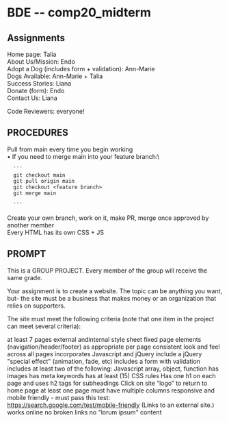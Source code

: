 # BDE -- comp20_midterm

Assignments
-----------
Home page: Talia\
About Us/Mission: Endo\
Adopt a Dog (includes form + validation): Ann-Marie\
Dogs Available: Ann-Marie + Talia\
Success Stories: Liana\
Donate (form): Endo\
Contact Us: Liana
  
Code Reviewers: everyone!
  
PROCEDURES
---------------
Pull from main every time you begin working\
  • If you need to merge main into your feature branch:\
      
      ``` 
      git checkout main
      git pull origin main
      git checkout <feature branch>
      git merge main
      
      ```
      
Create your own branch, work on it, make PR, merge once approved by another member\
Every HTML has its own CSS + JS


PROMPT
----------------------------------------------------------------------------
This is a GROUP PROJECT.  Every member of the group will receive the same grade.

Your assignment is to create a website.  The topic can be anything you want, but- the site must be a business that makes money or an organization that relies on supporters.

The site must meet the following criteria (note that one item in the project can meet several criteria):

at least 7 pages
external andinternal style sheet
fixed page elements (navigation/header/footer) as appropriate per page
consistent look and feel across all pages
incorporates Javascript and jQuery
include a jQuery "special effect" (animation, fade, etc)
includes a form with validation
includes at least two of the following: Javascript array, object, function
has images
has meta keywords
has at least (15) CSS rules
Has one h1 on each page and uses h2 tags for subheadings
Click on site “logo” to return to home page
at least one page must have multiple columns
responsive and mobile friendly - must pass this test: https://search.google.com/test/mobile-friendly (Links to an external site.)
works online
no broken links
no "lorum ipsum" content
